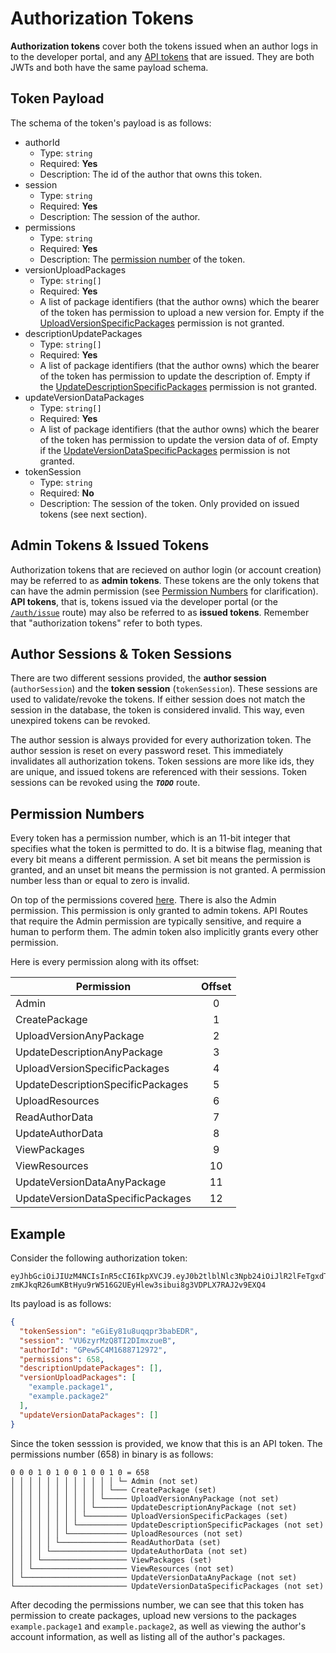 # Authorization Tokens

**Authorization tokens** cover both the tokens issued when an author logs in to the developer portal, and any [API tokens](package-developers/api-tokens.md) that are issued. They are both JWTs and both have the same payload schema.

## Token Payload

The schema of the token's payload is as follows:

- authorId
  - Type: `string`
  - Required: **Yes**
  - Description: The id of the author that owns this token.
- session
  - Type: `string`
  - Required: **Yes**
  - Description: The session of the author.
- permissions
  - Type: `string`
  - Required: **Yes**
  - Description: The [permission number](#permission-numbers) of the token.
- versionUploadPackages
  - Type: `string[]`
  - Required: **Yes** 
  - A list of package identifiers (that the author owns) which the bearer of the token has permission to upload a new version for. Empty if the [UploadVersionSpecificPackages](/package-developers/api-tokens#UploadVersionSpecificPackages) permission is not granted.
- descriptionUpdatePackages
  - Type: `string[]`
  - Required: **Yes** 
  - A list of package identifiers (that the author owns) which the bearer of the token has permission to update the description of. Empty if the [UpdateDescriptionSpecificPackages](/package-developers/api-tokens#UpdateDescriptionSpecificPackages) permission is not granted.
- updateVersionDataPackages
  - Type: `string[]`
  - Required: **Yes** 
  - A list of package identifiers (that the author owns) which the bearer of the token has permission to update the version data of of. Empty if the [UpdateVersionDataSpecificPackages](/package-developers/api-tokens#UpdateVersionDataSpecificPackages) permission is not granted.
- tokenSession
  - Type: `string`
  - Required: **No**
  - Description: The session of the token. Only provided on issued tokens (see next section).

## Admin Tokens & Issued Tokens

Authorization tokens that are recieved on author login (or account creation) may be referred to as **admin tokens**. These tokens are the only tokens that can have the admin permission (see [Permission Numbers](#permission-numbers) for clarification). **API tokens**, that is, tokens issued via the developer portal (or the [`/auth/issue`](/registry-api/routes/auth/issue) route) may also be referred to as **issued tokens**. Remember that "authorization tokens" refer to both types.

## Author Sessions & Token Sessions

There are two different sessions provided, the **author session** (`authorSession`) and the **token session** (`tokenSession`). These sessions are used to validate/revoke the tokens. If either session does not match the session in the database, the token is considered invalid. This way, even unexpired tokens can be revoked. 

The author session is always provided for every authorization token. The author session is reset on every password reset. This immediately invalidates all authorization tokens. Token sessions are more like ids, they are unique, and issued tokens are referenced with their sessions. Token sessions can be revoked using the ***`TODO`*** route.

## Permission Numbers

Every token has a permission number, which is an 11-bit integer that specifies what the token is permitted to do. It is a bitwise flag, meaning that every bit means a different permission. A set bit means the permission is granted, and an unset bit means the permission is not granted. A permission number less than or equal to zero is invalid. 

On top of the permissions covered [here](package-developers/api-tokens.md). There is also the Admin permission. This permission is only granted to admin tokens. API Routes that require the Admin permission are typically sensitive, and require a human to perform them. The admin token also implicitly grants every other permission.

Here is every permission along with its offset:

| Permission                        | Offset |
| --------------------------------- | :----: |
| Admin                             |   0    |
| CreatePackage                     |   1    |
| UploadVersionAnyPackage           |   2    |
| UpdateDescriptionAnyPackage       |   3    |
| UploadVersionSpecificPackages     |   4    |
| UpdateDescriptionSpecificPackages |   5    |
| UploadResources                   |   6    |
| ReadAuthorData                    |   7    |
| UpdateAuthorData                  |   8    |
| ViewPackages                      |   9    |
| ViewResources                     |   10   |
| UpdateVersionDataAnyPackage       |   11   |
| UpdateVersionDataSpecificPackages |   12   |

## Example

Consider the following authorization token:

```text
eyJhbGciOiJIUzM4NCIsInR5cCI6IkpXVCJ9.eyJ0b2tlblNlc3Npb24iOiJlR2lFeTgxdTh1cXFwcjNiYWJFRFIiLCJzZXNzaW9uIjoiVlU2enlyTXpROFRJMkRJbXh6dWVCIiwiYXV0aG9ySWQiOiJHUGV3NUM0TTE2ODg3MTI5NzIiLCJwZXJtaXNzaW9ucyI6NjU4LCJkZXNjcmlwdGlvblVwZGF0ZVBhY2thZ2VzIjpbXSwidmVyc2lvblVwbG9hZFBhY2thZ2VzIjpbImV4YW1wbGUucGFja2FnZTEiLCJleGFtcGxlLnBhY2thZ2UyIl0sImlhdCI6MTY4OTIzMDE0OSwiZXhwIjoxNjk0NDE0MTQ5fQ.LBOeLb-zmKJkqR26umKBtHyu9rW516G2UEyHlew3sibui8g3VDPLX7RAJ2v9EXQ4
```

Its payload is as follows:

```json
{
  "tokenSession": "eGiEy81u8uqqpr3babEDR",
  "session": "VU6zyrMzQ8TI2DImxzueB",
  "authorId": "GPew5C4M1688712972",
  "permissions": 658,
  "descriptionUpdatePackages": [],
  "versionUploadPackages": [
    "example.package1",
    "example.package2"
  ],
  "updateVersionDataPackages": []
}
```

Since the token sesssion is provided, we know that this is an API token. The permissions number (658) in binary is as follows:

```text
0 0 0 1 0 1 0 0 1 0 0 1 0 = 658
│ │ │ │ │ │ │ │ │ │ │ │ └─ Admin (not set)
│ │ │ │ │ │ │ │ │ │ │ └─── CreatePackage (set)
│ │ │ │ │ │ │ │ │ │ └───── UploadVersionAnyPackage (not set)
│ │ │ │ │ │ │ │ │ └─────── UpdateDescriptionAnyPackage (not set)
│ │ │ │ │ │ │ │ └───────── UploadVersionSpecificPackages (set)
│ │ │ │ │ │ │ └─────────── UpdateDescriptionSpecificPackages (not set)
│ │ │ │ │ │ └───────────── UploadResources (not set)
│ │ │ │ │ └─────────────── ReadAuthorData (set)
│ │ │ │ └───────────────── UpdateAuthorData (not set)
│ │ │ └─────────────────── ViewPackages (set)
│ │ └───────────────────── ViewResources (not set)
│ └─────────────────────── UpdateVersionDataAnyPackage (not set)
└───────────────────────── UpdateVersionDataSpecificPackages (not set)
```

After decoding the permissions number, we can see that this token has permission to create packages, upload new versions to the packages `example.package1` and `example.package2`, as well as viewing the author's account information, as well as listing all of the author's packages.